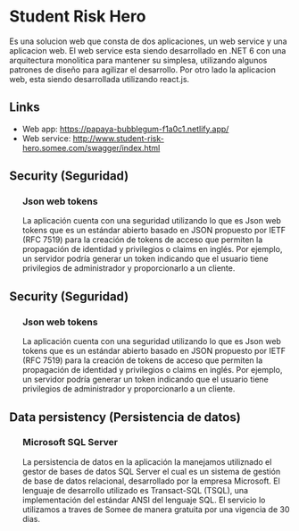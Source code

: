 # Student Risk Hero
Es una solucion web que consta de dos aplicaciones, un web service y una aplicacion web. El web service esta siendo desarrollado en .NET 6 con una arquitectura monolitica para mantener su simplesa, utilizando algunos patrones de diseño para agilizar el desarrollo. Por otro lado la aplicacion web, esta siendo desarrollada utilizando react.js.

## Links
- Web app: https://papaya-bubblegum-f1a0c1.netlify.app/
- Web service: http://www.student-risk-hero.somee.com/swagger/index.html

<h2>Security (Seguridad)</h2>
<ul>
  <h3>Json web tokens</h3> 
  <p>
    La aplicación cuenta con una seguridad utilizando lo que es Json web tokens que es un estándar abierto basado en JSON propuesto por IETF (RFC 7519) para la creación de tokens de acceso que permiten la propagación de identidad y privilegios o claims en inglés. Por ejemplo, un servidor podría generar un token indicando que el usuario tiene privilegios de administrador y proporcionarlo a un cliente.
  <p>
</ul>

<h2>Security (Seguridad)</h2>
<ul>
  <h3>Json web tokens</h3> 
  <p>
    La aplicación cuenta con una seguridad utilizando lo que es Json web tokens que es un estándar abierto basado en JSON propuesto por IETF (RFC 7519) para la creación de tokens de acceso que permiten la propagación de identidad y privilegios o claims en inglés. Por ejemplo, un servidor podría generar un token indicando que el usuario tiene privilegios de administrador y proporcionarlo a un cliente.
  <p>
</ul>

<h2>Data persistency (Persistencia de datos)</h2>
<ul>
  <h3>Microsoft SQL Server</h3> 
  <p>
    La persistencia de datos en la aplicación la manejamos utiliznado el gestor de bases de datos SQL Server el cual es un sistema de gestión de base de datos relacional, desarrollado por la empresa Microsoft. El lenguaje de desarrollo utilizado es Transact-SQL (TSQL), una implementación del estándar ANSI del lenguaje SQL. El servicio lo utilizamos a traves de Somee de manera gratuita por una vigencia de 30 dias.
  </p>
  
</ul>
